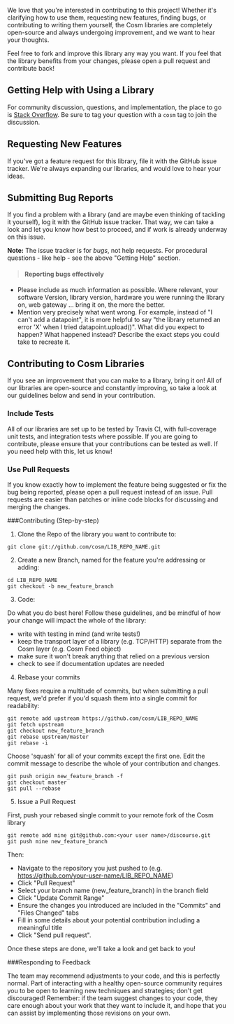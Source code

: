 We love that you're interested in contributing to this project!  Whether it's clarifying how to use them, requesting new features, finding bugs, or contributing to writing them yourself, the Cosm libraries are completely open-source and always undergoing improvement, and we want to hear your thoughts.

Feel free to fork and improve this library any way you want. If you feel that the library benefits from your changes, please open a pull request and contribute back!


## Getting Help with Using a Library
For community discussion, questions, and implementation, the place to go is [Stack Overflow](http://stackoverflow.com/questions/tagged/cosm).  Be sure to tag your question with a `cosm` tag to join the discussion.

## Requesting New Features
If you've got a feature request for this library, file it with the GitHub issue tracker.  We're always expanding our libraries, and would love to hear your ideas.

## Submitting Bug Reports
If you find a problem with a library (and are maybe even thinking of tackling it yourself), log it with the GitHub issue tracker.  That way, we can take a look and let you know how best to proceed, and if work is already underway on this issue.

**Note:** The issue tracker is for *bugs*, not help requests. For procedural questions - like help - see the above "Getting Help" section. 

>#### Reporting bugs effectively

- Please include as much information as possible.  Where relevant, your software Version, library version, hardware you were running the library on, web gateway … bring it on, the more the better.
- Mention very precisely what went wrong. For example, instead of "I can't add a datapoint", it is more helpful to say "the library returned an error 'X' when I tried datapoint.upload()".  What did you expect to happen? What happened instead? Describe the exact steps you could take to recreate it.


## Contributing to Cosm Libraries
If you see an improvement that you can make to a library, bring it on!  All of our libraries are open-source and constantly improving, so take a look at our guidelines below and send in your contribution.

### Include Tests
All of our libraries are set up to be tested by Travis CI, with full-coverage unit tests, and integration tests where possible.  If you are going to contribute, please ensure that your contributions can be tested as well.  If you need help with this, let us know!

### Use Pull Requests
If you know exactly how to implement the feature being suggested or fix the bug
being reported, please open a pull request instead of an issue. Pull requests are easier than
patches or inline code blocks for discussing and merging the changes.

###Contributing (Step-by-step)

1) Clone the Repo of the library you want to contribute to:
```
git clone git://github.com/cosm/LIB_REPO_NAME.git
```
2) Create a new Branch, named for the feature you're addressing or adding:
```
cd LIB_REPO_NAME
git checkout -b new_feature_branch
```
3) Code:

Do what you do best here!  Follow these guidelines, and be mindful of how your change will impact the whole of the library: 
- write with testing in mind (and write tests!)
- keep the transport layer of a library (e.g. TCP/HTTP) separate from the Cosm layer (e.g. Cosm Feed object)
- make sure it won't break anything that relied on a previous version
- check to see if documentation updates are needed

4) Rebase your commits

Many fixes require a multitude of commits, but when submitting a pull request, we'd prefer if you'd squash them into a single commit for readability:
```
git remote add upstream https://github.com/cosm/LIB_REPO_NAME
git fetch upstream
git checkout new_feature_branch
git rebase upstream/master
git rebase -i
```
Choose 'squash' for all of your commits except the first one.  Edit the commit message to describe the whole of your contribution and changes.
```
git push origin new_feature_branch -f
git checkout master
git pull --rebase
```

5) Issue a Pull Request

First, push your rebased single commit to your remote fork of the Cosm library
```
git remote add mine git@github.com:<your user name>/discourse.git
git push mine new_feature_branch
```
Then:
- Navigate to the  repository you just pushed to (e.g. https://github.com/your-user-name/LIB_REPO_NAME)
- Click "Pull Request"
- Select your branch name (new_feature_branch) in the branch field
- Click "Update Commit Range"
- Ensure the changes you introduced are included in the "Commits" and "Files Changed" tabs
- Fill in some details about your potential contribution including a meaningful title
- Click "Send pull request".

Once these steps are done, we'll take a look and get back to you!

###Responding to Feedback

The team may recommend adjustments to your code, and this is perfectly normal. Part of interacting with a healthy open-source community requires you to be open to learning new techniques and strategies; don't get discouraged! Remember: if the team suggest changes to your code, they care enough about your work that they want to include it, and hope that you can assist by implementing those revisions on your own.